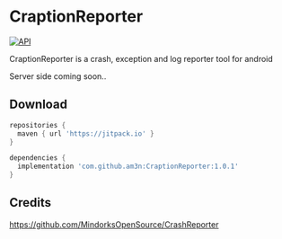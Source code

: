 # CraptionReporter
[![API](https://img.shields.io/badge/API-16%2B-brightgreen.svg?style=flat)](https://android-arsenal.com/api?level=16)

CraptionReporter is a crash, exception and log reporter tool for android

Server side coming soon..



## Download

```gradle
repositories {
  maven { url 'https://jitpack.io' }
}

dependencies {
  implementation 'com.github.am3n:CraptionReporter:1.0.1'
}
```


## Credits

https://github.com/MindorksOpenSource/CrashReporter
